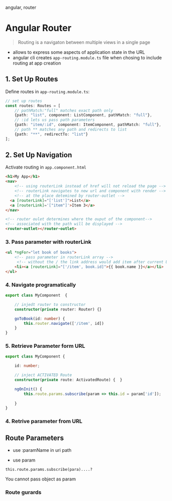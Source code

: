 angular, router

# Angular Router
> Routing is a navigaton between multiple views in a single page
- allows to express some aspects of application state in the URL
- angular cli creates `app-routing.module.ts` file when chosing to include routing at app creation

## 1. Set Up Routes

Define routes in `app-routing.module.ts`:
```ts
// set up routes
const routes: Routes = [
    // pathMatch:"full" matches exact path only
    {path: "list", component: ListComponent, pathMatch: "full"},
    // :id lets us pass path parameters
    {path: "item/:id", component: ItemComponent, pathMatch: "full"},
    // path ** matches any path and redirects to list 
    {path: "**", redirectTo: "list"}
];
```

## 2. Set Up Navigation
Activate routing in `app.component.html`
```html
<h1>My App</h1>
<nav>
    <!-- using routerLink instead of href will not reload the page -->
    <!-- routerLink navigates to new url and component with render -->
    <!-- at the place detemined by router-outlet -->
  <a [routerLink]="['list']">List</a>
  <a [routerLink]='["item"]'>Item 3</a>
</nav>

<!-- router oulet determines where the ouput of the component-->
<!-- associated with the path will be displayed -->
<router-outlet></router-outlet>
```

### 3. Pass parameter with routerLink

```html
<ul *ngFor="let book of books">
    <!-- pass parameter in routerLink array -->
     <!-- without the / the link address would add item after current URL like list/item -->
    <li><a [routerLink]="['/item', book.id]">{{ book.name }}</a></li>
</ul>
```

### 4. Navigate programatically

```ts
export class MyComponent  {

    // injedt router to constructor
    constructor(private router: Router) {}

    goToBook(id: number) {
        this.router.navigate(['/item', id])
    }
}
```

### 5. Retrieve Parameter form URL

```ts
export class MyComponent {

    id: number;

    // inject ACTIVATED Route
    constructor(private route: ActivatedRoute) {  }

    ngOnInit() {
        this.route.params.subscribe(param => this.id = param['id']);
        
    }
}
```



### 4. Retrive parameter from URL



## Route Parameters

- use :paramName in uri path

 

- use param

`this.route.params.subscribe(para)....?`

 

You cannot pass object as param

 

### Route gurards